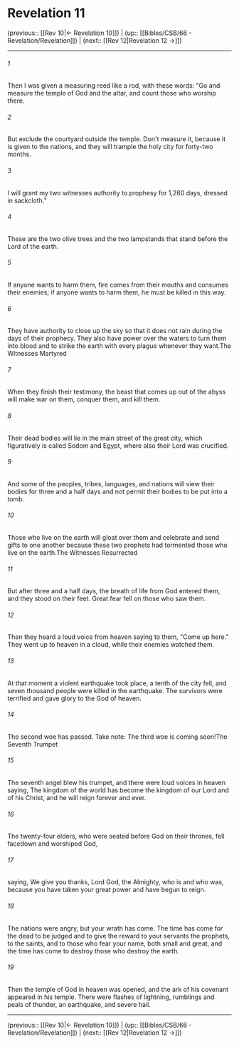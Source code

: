 # Revelation 11

(previous:: [[Rev 10|← Revelation 10]]) | (up:: [[Bibles/CSB/66 - Revelation/Revelation]]) | (next:: [[Rev 12|Revelation 12 →]])

***


###### 1 
Then I was given a measuring reed like a rod, with these words: "Go and measure the temple of God and the altar, and count those who worship there. 

###### 2 
But exclude the courtyard outside the temple. Don't measure it, because it is given to the nations, and they will trample the holy city for forty-two months. 

###### 3 
I will grant my two witnesses authority to prophesy for 1,260 days, dressed in sackcloth." 

###### 4 
These are the two olive trees and the two lampstands that stand before the Lord of the earth. 

###### 5 
If anyone wants to harm them, fire comes from their mouths and consumes their enemies; if anyone wants to harm them, he must be killed in this way. 

###### 6 
They have authority to close up the sky so that it does not rain during the days of their prophecy. They also have power over the waters to turn them into blood and to strike the earth with every plague whenever they want.The Witnesses Martyred 

###### 7 
When they finish their testimony, the beast that comes up out of the abyss will make war on them, conquer them, and kill them. 

###### 8 
Their dead bodies will lie in the main street of the great city, which figuratively is called Sodom and Egypt, where also their Lord was crucified. 

###### 9 
And some of the peoples, tribes, languages, and nations will view their bodies for three and a half days and not permit their bodies to be put into a tomb. 

###### 10 
Those who live on the earth will gloat over them and celebrate and send gifts to one another because these two prophets had tormented those who live on the earth.The Witnesses Resurrected 

###### 11 
But after three and a half days, the breath of life from God entered them, and they stood on their feet. Great fear fell on those who saw them. 

###### 12 
Then they heard a loud voice from heaven saying to them, "Come up here." They went up to heaven in a cloud, while their enemies watched them. 

###### 13 
At that moment a violent earthquake took place, a tenth of the city fell, and seven thousand people were killed in the earthquake. The survivors were terrified and gave glory to the God of heaven. 

###### 14 
The second woe has passed. Take note: The third woe is coming soon!The Seventh Trumpet 

###### 15 
The seventh angel blew his trumpet, and there were loud voices in heaven saying, The kingdom of the world has become the kingdom of our Lord and of his Christ, and he will reign forever and ever. 

###### 16 
The twenty-four elders, who were seated before God on their thrones, fell facedown and worshiped God, 

###### 17 
saying, We give you thanks, Lord God, the Almighty, who is and who was, because you have taken your great power and have begun to reign. 

###### 18 
The nations were angry, but your wrath has come. The time has come for the dead to be judged and to give the reward to your servants the prophets, to the saints, and to those who fear your name, both small and great, and the time has come to destroy those who destroy the earth. 

###### 19 
Then the temple of God in heaven was opened, and the ark of his covenant appeared in his temple. There were flashes of lightning, rumblings and peals of thunder, an earthquake, and severe hail.

***

(previous:: [[Rev 10|← Revelation 10]]) | (up:: [[Bibles/CSB/66 - Revelation/Revelation]]) | (next:: [[Rev 12|Revelation 12 →]])
